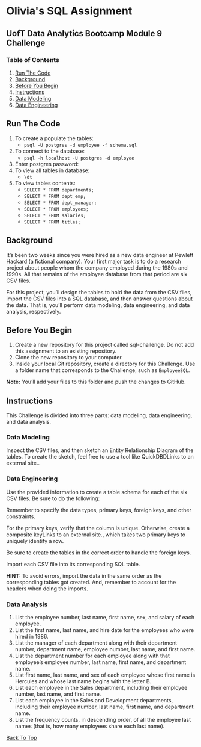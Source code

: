 # Olivia's SQL Assignment
## UofT Data Analytics Bootcamp Module 9 Challenge

### Table of Contents
1. [Run The Code](#run-the-code)
2. [Background](#background)
3. [Before You Begin](#before-you-begin)
4. [Instructions](#instructions)
5. [Data Modeling](#data-modeling)
6. [Data Engineering](#data-engineering)

## Run The Code
1.  To create a populate the tables:
    - `psql -U postgres -d employee -f schema.sql`
2. To connect to the database:
    - `psql -h localhost -U postgres -d employee`
3. Enter postgres password:
4. To view all tables in database:
    - `\dt`
5. To view tables contents:
    - `SELECT * FROM departments;`
    - `SELECT * FROM dept_emp;`
    - `SELECT * FROM dept_manager;`
    - `SELECT * FROM employees;`
    - `SELECT * FROM salaries;`
    - `SELECT * FROM titles;`

## Background
It’s been two weeks since you were hired as a new data engineer at Pewlett Hackard (a fictional company).
Your first major task is to do a research project about people whom the company employed during the 1980s and 1990s.
All that remains of the employee database from that period are six CSV files.

For this project, you’ll design the tables to hold the data from the CSV files, import the CSV files into a SQL database, and then answer questions about the data. That is, you’ll perform data modeling, data engineering, and data analysis, respectively.

## Before You Begin
1. Create a new repository for this project called sql-challenge. Do not add this assignment to an existing repository.
2. Clone the new repository to your computer.
3. Inside your local Git repository, create a directory for this Challenge. Use a folder name that corresponds to the Challenge, such as `EmployeeSQL`.

**Note:** You’ll add your files to this folder and push the changes to GitHub.

## Instructions
This Challenge is divided into three parts: data modeling, data engineering, and data analysis.

### Data Modeling
Inspect the CSV files, and then sketch an Entity Relationship Diagram of the tables. To create the sketch, feel free to use a tool like QuickDBDLinks to an external site..

### Data Engineering
Use the provided information to create a table schema for each of the six CSV files. Be sure to do the following:

Remember to specify the data types, primary keys, foreign keys, and other constraints.

For the primary keys, verify that the column is unique. Otherwise, create a composite keyLinks to an external site., which takes two primary keys to uniquely identify a row.

Be sure to create the tables in the correct order to handle the foreign keys.

Import each CSV file into its corresponding SQL table.

**HINT:** To avoid errors, import the data in the same order as the corresponding tables got created. And, remember to account for the headers when doing the imports.

### Data Analysis
1. List the employee number, last name, first name, sex, and salary of each employee.
2. List the first name, last name, and hire date for the employees who were hired in 1986.
3. List the manager of each department along with their department number, department name, employee number, last name, and first name.
4. List the department number for each employee along with that employee’s employee number, last name, first name, and department name.
5. List first name, last name, and sex of each employee whose first name is Hercules and whose last name begins with the letter B.
6. List each employee in the Sales department, including their employee number, last name, and first name.
7. List each employee in the Sales and Development departments, including their employee number, last name, first name, and department name.
8. List the frequency counts, in descending order, of all the employee last names (that is, how many employees share each last name).






[Back To Top](#olivias-sql-assignment)
